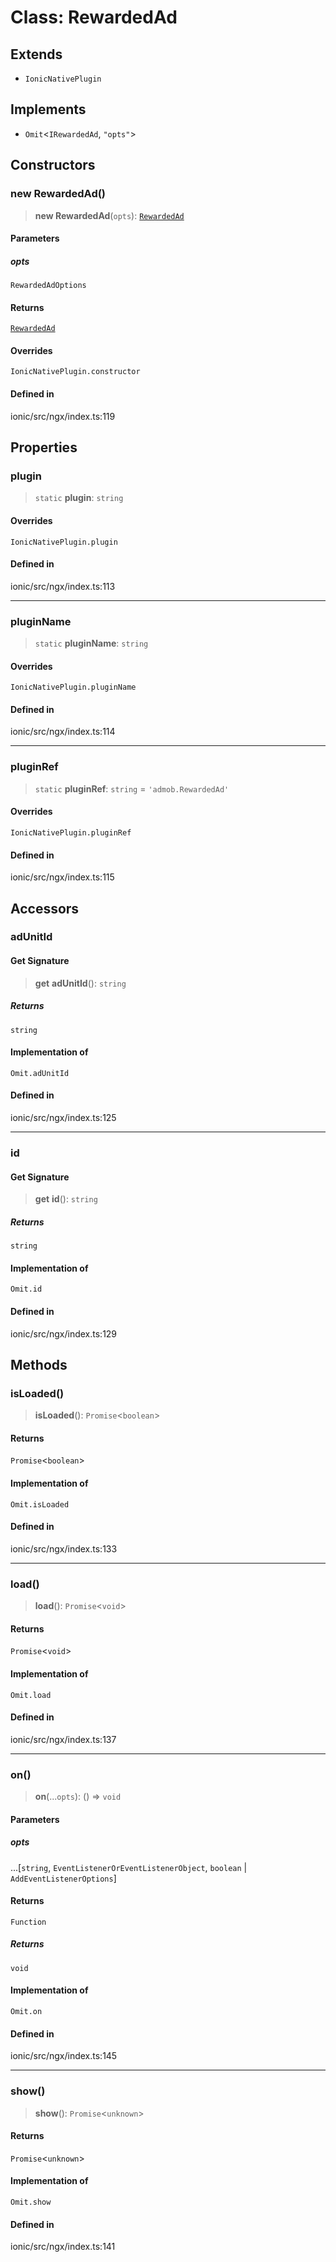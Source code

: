 # Class: RewardedAd

## Extends

- `IonicNativePlugin`

## Implements

- `Omit`\<`IRewardedAd`, `"opts"`\>

## Constructors

### new RewardedAd()

> **new RewardedAd**(`opts`): [`RewardedAd`](RewardedAd.md)

#### Parameters

##### opts

`RewardedAdOptions`

#### Returns

[`RewardedAd`](RewardedAd.md)

#### Overrides

`IonicNativePlugin.constructor`

#### Defined in

ionic/src/ngx/index.ts:119

## Properties

### plugin

> `static` **plugin**: `string`

#### Overrides

`IonicNativePlugin.plugin`

#### Defined in

ionic/src/ngx/index.ts:113

***

### pluginName

> `static` **pluginName**: `string`

#### Overrides

`IonicNativePlugin.pluginName`

#### Defined in

ionic/src/ngx/index.ts:114

***

### pluginRef

> `static` **pluginRef**: `string` = `'admob.RewardedAd'`

#### Overrides

`IonicNativePlugin.pluginRef`

#### Defined in

ionic/src/ngx/index.ts:115

## Accessors

### adUnitId

#### Get Signature

> **get** **adUnitId**(): `string`

##### Returns

`string`

#### Implementation of

`Omit.adUnitId`

#### Defined in

ionic/src/ngx/index.ts:125

***

### id

#### Get Signature

> **get** **id**(): `string`

##### Returns

`string`

#### Implementation of

`Omit.id`

#### Defined in

ionic/src/ngx/index.ts:129

## Methods

### isLoaded()

> **isLoaded**(): `Promise`\<`boolean`\>

#### Returns

`Promise`\<`boolean`\>

#### Implementation of

`Omit.isLoaded`

#### Defined in

ionic/src/ngx/index.ts:133

***

### load()

> **load**(): `Promise`\<`void`\>

#### Returns

`Promise`\<`void`\>

#### Implementation of

`Omit.load`

#### Defined in

ionic/src/ngx/index.ts:137

***

### on()

> **on**(...`opts`): () => `void`

#### Parameters

##### opts

...[`string`, `EventListenerOrEventListenerObject`, `boolean` \| `AddEventListenerOptions`]

#### Returns

`Function`

##### Returns

`void`

#### Implementation of

`Omit.on`

#### Defined in

ionic/src/ngx/index.ts:145

***

### show()

> **show**(): `Promise`\<`unknown`\>

#### Returns

`Promise`\<`unknown`\>

#### Implementation of

`Omit.show`

#### Defined in

ionic/src/ngx/index.ts:141
